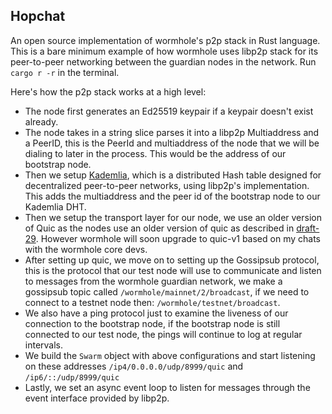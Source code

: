 ## Hopchat

An open source implementation of wormhole's p2p stack in Rust language. 
This is a bare minimum example of how wormhole uses libp2p stack for its
peer-to-peer networking between the guardian nodes in the network. 
Run `cargo r -r` in the terminal.

Here's how the p2p stack works at a high level: 
- The node first generates an Ed25519 keypair if a keypair doesn't exist already.
- The node takes in a string slice parses it into a libp2p Multiaddress and a PeerID,
  this is the PeerId and multiaddress of the node that we will be dialing to later in
  the process. This would be the address of our bootstrap node.
- Then we setup [Kademlia](https://en.wikipedia.org/wiki/Kademlia), which is a distributed 
  Hash table designed for decentralized peer-to-peer networks, using libp2p's implementation. 
  This adds the multiaddress and the peer id of the bootstrap node to our Kademlia DHT.
- Then we setup the transport layer for our node, we use an older version of Quic as the nodes
  use an older version of quic as described in [draft-29](https://datatracker.ietf.org/doc/html/draft-ietf-quic-transport-29). However wormhole will soon upgrade to quic-v1 based on my chats
  with the wormhole core devs.
- After setting up quic, we move on to setting up the Gossipsub protocol, this is the protocol
  that our test node will use to communicate and listen to messages from the wormhole guardian
  network, we make a gossipsub topic called `/wormhole/mainnet/2/broadcast`, if we need to 
  connect to a testnet node then: `/wormhole/testnet/broadcast`.
- We also have a ping protocol just to examine the liveness of our connection to the bootstrap
  node, if the bootstrap node is still connected to our test node, the pings will continue to
  log at regular intervals.
- We build the `Swarm` object with above configurations and start listening on these addresses
  `/ip4/0.0.0.0/udp/8999/quic` and `/ip6/::/udp/8999/quic`
- Lastly, we set an async event loop to listen for messages through the event interface provided by libp2p.